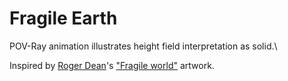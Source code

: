 # Fragile Earth

POV-Ray animation illustrates height field interpretation as solid.\

Inspired by [Roger Dean](https://www.rogerdean.com/)'s ["Fragile world"](https://www.rogerdean.com/product/fragile-world-red/) artwork.
